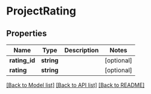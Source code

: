 # ProjectRating

## Properties
Name | Type | Description | Notes
------------ | ------------- | ------------- | -------------
**rating_id** | **string** |  | [optional] 
**rating** | **string** |  | [optional] 

[[Back to Model list]](../README.md#documentation-for-models) [[Back to API list]](../README.md#documentation-for-api-endpoints) [[Back to README]](../README.md)


